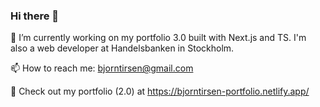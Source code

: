 ### Hi there 👋 

🔭 I’m currently working on my portfolio 3.0 built with Next.js and TS. I'm also a web developer at Handelsbanken in Stockholm.

📫 How to reach me: bjorntirsen@gmail.com

🍂 Check out my portfolio (2.0) at https://bjorntirsen-portfolio.netlify.app/

<!--
**bjorntirsen/bjorntirsen** is a ✨ _special_ ✨ repository because its `README.md` (this file) appears on your GitHub profile.

Here are some ideas to get you started:

- 🔭 I’m currently working on ...
- 🌱 I’m currently learning ...
- 👯 I’m looking to collaborate on ...
- 🤔 I’m looking for help with ...
- 💬 Ask me about ...
- 📫 How to reach me: ...
- 😄 Pronouns: ...
- ⚡ Fun fact: ...
-->
